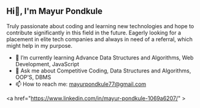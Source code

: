 ##                                                 Hi👋, I'm Mayur Pondkule

Truly passionate about coding and learning new technologies and hope to contribute significantly in this field in the future. Eagerly looking for a placement in elite tech companies and always in need of a referral, which might help in my purpose.


- 🌱 I’m currently learning Advance Data Structures and Algorithms, Web Development, JavaScript
- 💬 Ask me about Competitive Coding, Data Structures and Algorithms, OOP'S, DBMS
- 📫 How to reach me: mayurpondkule77@gmail.com

<a href="https://www.linkedin.com/in/mayur-pondkule-1069a6207/" <i class='bx bxl-instagram'></i>></a>


